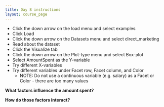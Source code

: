 ```yaml
---
title: Day 8 instructions
layout: course_page
---
```


* Click the down arrow on the load menu and select examples
* Click Load
* Click the down arrow on the Datasets menu and select direct_marketing
* Read about the dataset
* Click the Visualize tab
* Click the down arrow on the Plot-type menu and select Box-plot
* Select AmountSpent as the Y-variable
* Try different X-variables
* Try different variables under Facet row, Facet column, and Color
  * NOTE: Do not use a continuous variable (e.g. salary) as a Facet or Color - there are too many values

**What factors influence the amount spent?**

**How do those factors interact?**
